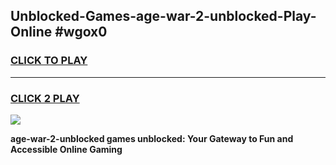
## Unblocked-Games-age-war-2-unblocked-Play-Online #wgox0
<h3>
<a href="https://news.freeplayer.one?title=age-war-2-unblocked&ref=3">CLICK TO PLAY</a></h3>
<hr>

<h3>
<a href="https://news.freeplayer.one?title=age-war-2-unblocked&ref=3">CLICK 2 PLAY</a>
  
</h3>

<a href="https://news.freeplayer.one?title=age-war-2-unblocked&ref=3"><img src="https://clearcache.store/games.png"></a>


**age-war-2-unblocked games unblocked: Your Gateway to Fun and Accessible Online Gaming**
